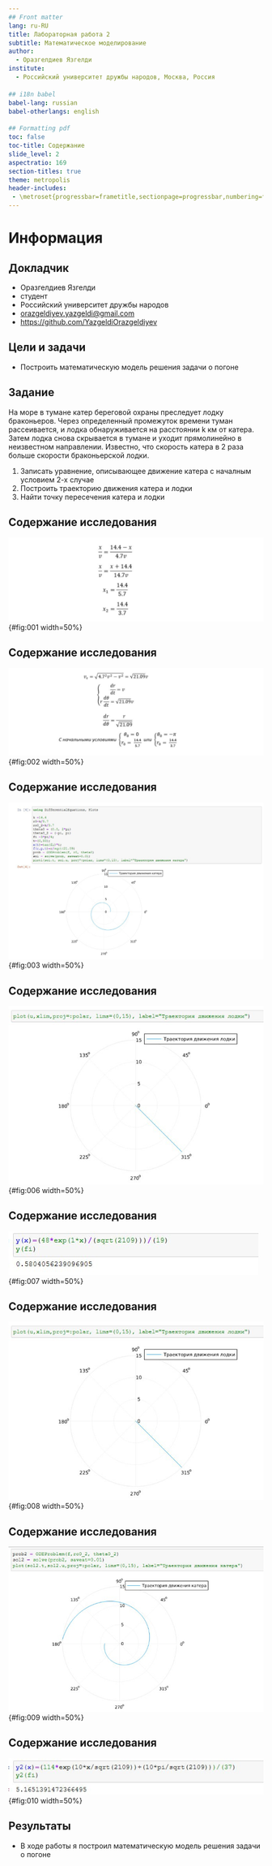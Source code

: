 ```yaml
---
## Front matter
lang: ru-RU
title: Лабораторная работа 2
subtitle: Математическое моделирование
author:
  - Оразгелдиев Язгелди
institute:
  - Российский университет дружбы народов, Москва, Россия

## i18n babel
babel-lang: russian
babel-otherlangs: english

## Formatting pdf
toc: false
toc-title: Содержание
slide_level: 2
aspectratio: 169
section-titles: true
theme: metropolis
header-includes:
 - \metroset{progressbar=frametitle,sectionpage=progressbar,numbering=fraction}
---
```


# Информация

## Докладчик

  * Оразгелдиев Язгелди
  * студент
  * Российский университет дружбы народов
  * [orazgeldiyev.yazgeldi@gmail.com](mailto:orazgeldiyev.yazgeldi@gmail.com)
  * <https://github.com/YazgeldiOrazgeldiyev>

## Цели и задачи

- Построить математическую модель решения задачи о погоне

## Задание
На море в тумане катер береговой охраны преследует лодку браконьеров.
Через определенный промежуток времени туман рассеивается, и лодка
обнаруживается на расстоянии k км от катера. Затем лодка снова скрывается в
тумане и уходит прямолинейно в неизвестном направлении. Известно, что скорость
катера в 2 раза больше скорости браконьерской лодки.
1. Записать уравнение, описывающее движение катера с началным условием 2-х случае
2. Построить траекторию движения катера и лодки
3. Найти точку пересечения катера и лодки

## Содержание исследования

![Уравнение(2 случая)](image/u.jpg){#fig:001 width=50%}

## Содержание исследования

![Уравнение(2 случая)](image/u2.jpg){#fig:002 width=50%}

## Содержание исследования

![Траектория движения катера](image/1.jpg){#fig:003 width=50%}

## Содержание исследования

![Траектория движения лодки](image/4.jpg){#fig:006 width=50%}

## Содержание исследования

![Пересечение траектории катера и лодки](image/5.jpg){#fig:007 width=50%}

## Содержание исследования

![Траектория движения лодки](image/4.jpg){#fig:008 width=50%}

## Содержание исследования

![Траектория движения катера](image/6.jpg){#fig:009 width=50%}

## Содержание исследования

![Точка пересечения траектории катера и лодки](image/7.jpg){#fig:010 width=50%}

## Результаты

- В ходе работы я построил математическую модель решения задачи о погоне
